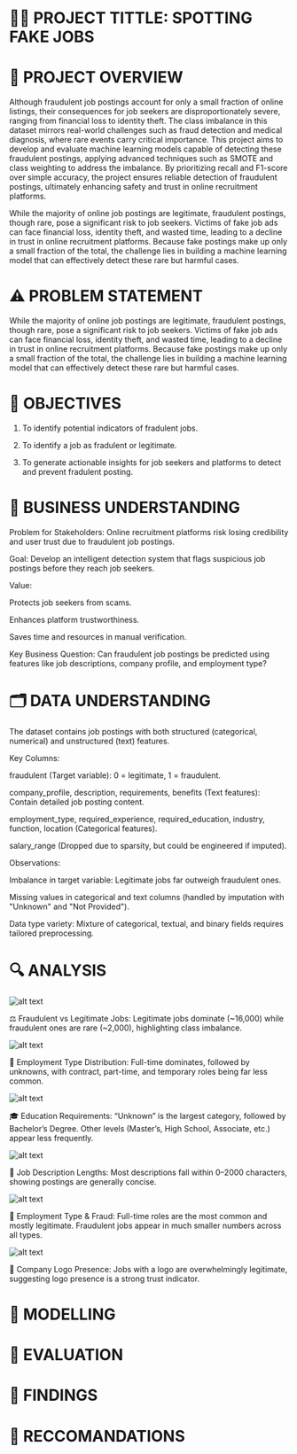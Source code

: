 # 🕵️‍♀️ PROJECT TITTLE: SPOTTING FAKE JOBS

# 📝 PROJECT OVERVIEW

Although fraudulent job postings account for only a small fraction of online listings, their consequences for job seekers are disproportionately severe, ranging from financial loss to identity theft. The class imbalance in this dataset mirrors real-world challenges such as fraud detection and medical diagnosis, where rare events carry critical importance. This project aims to develop and evaluate machine learning models capable of detecting these fraudulent postings, applying advanced techniques such as SMOTE and class weighting to address the imbalance. By prioritizing recall and F1-score over simple accuracy, the project ensures reliable detection of fraudulent postings, ultimately enhancing safety and trust in online recruitment platforms.

While the majority of online job postings are legitimate, fraudulent postings, though rare, pose a significant risk to job seekers. Victims of fake job ads can face financial loss, identity theft, and wasted time, leading to a decline in trust in online recruitment platforms. Because fake postings make up only a small fraction of the total, the challenge lies in building a machine learning model that can effectively detect these rare but harmful cases.


# ⚠️ PROBLEM STATEMENT

While the majority of online job postings are legitimate, fraudulent postings, though rare, pose a significant risk to job seekers. Victims of fake job ads can face financial loss, identity theft, and wasted time, leading to a decline in trust in online recruitment platforms. Because fake postings make up only a small fraction of the total, the challenge lies in building a machine learning model that can effectively detect these rare but harmful cases.

# 🎯 OBJECTIVES

1. To identify potential indicators of fradulent jobs.

2. To identify a job as fradulent or legitimate.

3. To generate actionable insights for job seekers and platforms to detect and prevent fradulent posting.

# 💼 BUSINESS UNDERSTANDING

Problem for Stakeholders: Online recruitment platforms risk losing credibility and user trust due to fraudulent job postings.

Goal: Develop an intelligent detection system that flags suspicious job postings before they reach job seekers.

Value:

Protects job seekers from scams.

Enhances platform trustworthiness.

Saves time and resources in manual verification.

Key Business Question: Can fraudulent job postings be predicted using features like job descriptions, company profile, and employment type?


# 🗂️ DATA UNDERSTANDING

The dataset contains job postings with both structured (categorical, numerical) and unstructured (text) features.

Key Columns:

fraudulent (Target variable): 0 = legitimate, 1 = fraudulent.

company_profile, description, requirements, benefits (Text features): Contain detailed job posting content.

employment_type, required_experience, required_education, industry, function, location (Categorical features).

salary_range (Dropped due to sparsity, but could be engineered if imputed).

Observations:

Imbalance in target variable: Legitimate jobs far outweigh fraudulent ones.

Missing values in categorical and text columns (handled by imputation with "Unknown" and "Not Provided").

Data type variety: Mixture of categorical, textual, and binary fields requires tailored preprocessing.

# 🔍 ANALYSIS

![alt text](Images/image.png)

⚖️ Fraudulent vs Legitimate Jobs: Legitimate jobs dominate (~16,000) while fraudulent ones are rare (~2,000), highlighting class imbalance.


![alt text](Images/image-1.png)

📌 Employment Type Distribution: Full-time dominates, followed by unknowns, with contract, part-time, and temporary roles being far less common.


![alt text](Images/image-2.png)

🎓 Education Requirements: “Unknown” is the largest category, followed by Bachelor’s Degree. Other levels (Master’s, High School, Associate, etc.) appear less frequently.


![alt text](Images/image-3.png)

📝 Job Description Lengths: Most descriptions fall within 0–2000 characters, showing postings are generally concise.


![alt text](Images/image-4.png)

💼 Employment Type & Fraud: Full-time roles are the most common and mostly legitimate. Fraudulent jobs appear in much smaller numbers across all types.


![alt text](Images/image-5.png)

🏢 Company Logo Presence: Jobs with a logo are overwhelmingly legitimate, suggesting logo presence is a strong trust indicator.



# 🤖 MODELLING 

# 🧪 EVALUATION

# 📢 FINDINGS 

# 🚀 RECCOMANDATIONS
